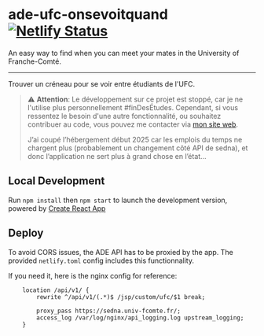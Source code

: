 # ade-ufc-onsevoitquand [![Netlify Status](https://api.netlify.com/api/v1/badges/2fd7a0b6-ea48-4ed6-b807-9c0a91749db4/deploy-status)](https://app.netlify.com/sites/ade-ufc-onsevoitquand/deploys)

An easy way to find when you can meet your mates in the University of Franche-Comté.

---

Trouver un créneau pour se voir entre étudiants de l'UFC.

> ⚠️ **Attention**: 
> Le développement sur ce projet est stoppé, car je ne l'utilise plus personnellement #finDesÉtudes.
> Cependant, si vous ressentez le besoin d'une autre fonctionnalité, ou souhaitez contribuer au code, vous pouvez me contacter via [mon site web](https://nathanaelhoun.fr).
>
> J’ai coupé l’hébergement début 2025 car les emplois du temps ne chargent plus (probablement un changement côté API de sedna), et donc l’application ne sert plus à grand chose en l’état…

## Local Development

Run `npm install` then `npm start` to launch the development version, powered by [Create React App](https://create-react-app.dev/)

## Deploy

To avoid CORS issues, the ADE API has to be proxied by the app. 
The provided `netlify.toml` config includes this functionnality.  

If you need it, here is the nginx config for reference:
```nginx
    location /api/v1/ {
        rewrite ^/api/v1/(.*)$ /jsp/custom/ufc/$1 break;

        proxy_pass https://sedna.univ-fcomte.fr/;
        access_log /var/log/nginx/api_logging.log upstream_logging;
    }
```
